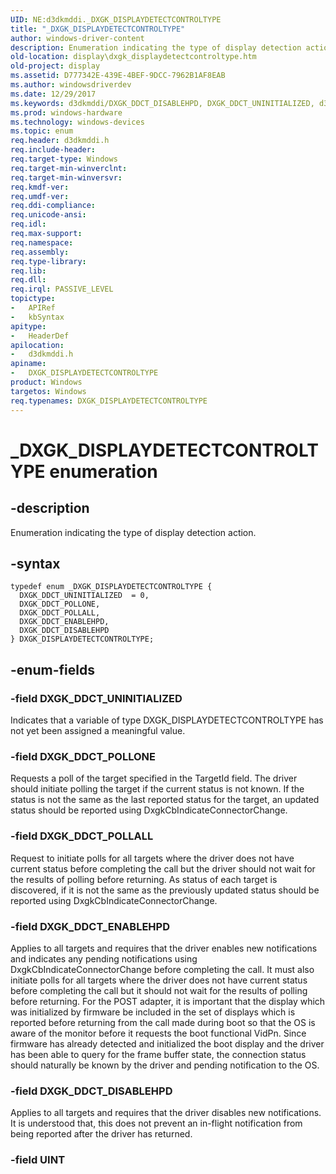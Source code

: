 ```yaml
---
UID: NE:d3dkmddi._DXGK_DISPLAYDETECTCONTROLTYPE
title: "_DXGK_DISPLAYDETECTCONTROLTYPE"
author: windows-driver-content
description: Enumeration indicating the type of display detection action.
old-location: display\dxgk_displaydetectcontroltype.htm
old-project: display
ms.assetid: D777342E-439E-4BEF-9DCC-7962B1AF8EAB
ms.author: windowsdriverdev
ms.date: 12/29/2017
ms.keywords: d3dkmddi/DXGK_DDCT_DISABLEHPD, DXGK_DDCT_UNINITIALIZED, d3dkmddi/DXGK_DDCT_UNINITIALIZED, DXGK_DDCT_POLLONE, d3dkmddi/DXGK_DDCT_POLLALL, DXGK_DDCT_ENABLEHPD, d3dkmddi/DXGK_DDCT_POLLONE, _DXGK_DISPLAYDETECTCONTROLTYPE, DXGK_DDCT_DISABLEHPD, DXGK_DISPLAYDETECTCONTROLTYPE, d3dkmddi/DXGK_DISPLAYDETECTCONTROLTYPE, DXGK_DISPLAYDETECTCONTROLTYPE enumeration [Display Devices], display.dxgk_displaydetectcontroltype, d3dkmddi/DXGK_DDCT_ENABLEHPD, DXGK_DDCT_POLLALL
ms.prod: windows-hardware
ms.technology: windows-devices
ms.topic: enum
req.header: d3dkmddi.h
req.include-header: 
req.target-type: Windows
req.target-min-winverclnt: 
req.target-min-winversvr: 
req.kmdf-ver: 
req.umdf-ver: 
req.ddi-compliance: 
req.unicode-ansi: 
req.idl: 
req.max-support: 
req.namespace: 
req.assembly: 
req.type-library: 
req.lib: 
req.dll: 
req.irql: PASSIVE_LEVEL
topictype:
-	APIRef
-	kbSyntax
apitype:
-	HeaderDef
apilocation:
-	d3dkmddi.h
apiname:
-	DXGK_DISPLAYDETECTCONTROLTYPE
product: Windows
targetos: Windows
req.typenames: DXGK_DISPLAYDETECTCONTROLTYPE
---
```


# _DXGK_DISPLAYDETECTCONTROLTYPE enumeration


## -description


Enumeration indicating the type of display detection action.


## -syntax


````
typedef enum _DXGK_DISPLAYDETECTCONTROLTYPE { 
  DXGK_DDCT_UNINITIALIZED  = 0,
  DXGK_DDCT_POLLONE,
  DXGK_DDCT_POLLALL,
  DXGK_DDCT_ENABLEHPD,
  DXGK_DDCT_DISABLEHPD
} DXGK_DISPLAYDETECTCONTROLTYPE;
````


## -enum-fields




### -field DXGK_DDCT_UNINITIALIZED

Indicates that a variable of type DXGK_DISPLAYDETECTCONTROLTYPE has not yet been assigned a meaningful value.


### -field DXGK_DDCT_POLLONE

Requests a poll of the target specified in the TargetId field.  The driver should initiate polling the target if the current status is not known.  If the status is not the same as the last reported status for the target, an updated status should be reported using DxgkCbIndicateConnectorChange.


### -field DXGK_DDCT_POLLALL

Request to initiate polls for all targets where the driver does not have current status before completing the call but the driver should not wait for the results of polling before returning.
As status of each target is discovered, if it is not the same as the previously updated status should be reported using DxgkCbIndicateConnectorChange.



### -field DXGK_DDCT_ENABLEHPD

Applies to all targets and requires that the driver enables new notifications and indicates any pending notifications using DxgkCbIndicateConnectorChange before completing the call.  It must also initiate polls for all targets where the driver does not have current status before completing the call but it should not wait for the results of polling before returning. For the POST adapter, it is important that the display which was initialized by firmware be included in the set of displays which is reported before returning from the call made during boot so that the OS is aware of the monitor before it requests the boot functional VidPn.  Since firmware has already detected and initialized the boot display and the driver has been able to query for the frame buffer state, the connection status should naturally be known by the driver and pending notification to the OS.


### -field DXGK_DDCT_DISABLEHPD

Applies to all targets and requires that the driver disables new notifications. It is understood that, this does not prevent an in-flight notification from being reported after the driver has returned.


### -field UINT



